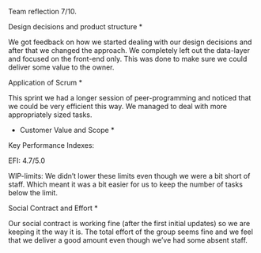 Team reflection 7/10.

Design decisions and product structure *

We got feedback on how we started dealing with our design decisions and after that we changed the approach. We completely left out the data-layer and focused on the front-end only. This was done to make sure we could deliver some value to the owner.


Application of Scrum *

This sprint we had a longer session of peer-programming and noticed that we could be very efficient this way. We managed to deal with more appropriately sized tasks. 


* Customer Value and Scope *

Key Performance Indexes:

EFI: 4.7/5.0

WIP-limits: We didn’t lower these limits even though we were a bit short of staff. Which meant it was a bit easier for us to keep the number of tasks below the limit. 


Social Contract and Effort *

Our social contract is working fine (after the first initial updates) so we are keeping it the way it is. The total effort of the group seems fine and we feel that we deliver a good amount even though we’ve had some absent staff.